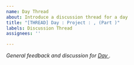 ```yaml
---
name: Day Thread
about: Introduce a discussion thread for a day
title: "[THREAD] Day : Project : , (Part )"
labels: Discussion Thread
assignees: ''

---
```


_General feedback and discussion for [Day ](https://github.com/CypherPoet/100-days-of-swiftui/tree/master/day-0)._
